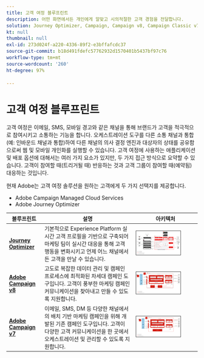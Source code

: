 ```yaml
---
title: 고객 여정 블루프린트
description: 어떤 화면에서든 개인에게 알맞고 시의적절한 고객 경험을 전달합니다.
solution: Journey Optimizer, Campaign, Campaign v8, Campaign Classic v7, Campaign Standard, Experience Platform
kt: null
thumbnail: null
exl-id: 273d024f-a220-4336-89f2-e3bffafcdc37
source-git-commit: b18d491fdefc57762932d1570401b5437bf97c76
workflow-type: tm+mt
source-wordcount: '260'
ht-degree: 97%

---
```


# 고객 여정 블루프린트

고객 여정은 이메일, SMS, 모바일 경고와 같은 채널을 통해 브랜드가 고객을 적극적으로 참여시키고 소통하는 기능을 합니다. 오케스트레이션 도구를 다른 소통 채널과 통합(예: 인바운드 채널과 통합)하여 다른 채널의 의사 결정 엔진과 대상자의 상태를 공유함으로써 웹 및 모바일 개인화를 실행할 수 있습니다. 고객 여정에 사용하는 애플리케이션 및 배포 옵션에 대해서는 여러 가지 요소가 있지만, 두 가지 접근 방식으로 요약할 수 있습니다. 고객이 참여할 때(트리거될 때) 반응하는 것과 고객 그룹이 참여할 때(예약됨) 대응하는 것입니다.

현재 Adobe는 고객 여정 솔루션을 원하는 고객에게 두 가지 선택지를 제공합니다.

<ul><li>Adobe Campaign Managed Cloud Services</li><li>Adobe Journey Optimizer</li></ul>

| 블루프린트 | 설명 | 아키텍처 |
|---|---|---|
| **[Journey Optimizer](journey-optimizer.md)** | 기본적으로 Experience Platform 실시간 고객 프로필을 기반으로 구축되어 마케팅 팀이 실시간 대응을 통해 고객 행동을 변화시키고 언제 어느 채널에서든 고객을 만날 수 있습니다. | <img src="assets/ajo-architecture.svg" alt="Journey Optimizer 블루프린트 참조 아키텍처" style="width:75%; border:1px solid #4a4a4a" /> |
| **[Adobe Campaign v8](campaign-v8.md)** | 고도로 복잡한 데이터 관리 및 캠페인 프로세스에 최적화된 차세대 캠페인 도구입니다. 고객이 풍부한 마케팅 캠페인 커뮤니케이션을 찾아내고 만들 수 있도록 지원합니다. | <img src="assets/campaign-v8-architecture.svg" alt="Campaign v8 블루프린트 참조 아키텍처" style="width:75%; border:1px solid #4a4a4a" /> |
| **[Adobe Campaign v7](campaign-v7.md)** | 이메일, SMS, DM 등 다양한 채널에서의 배치 기반 마케팅 캠페인을 위해 개발된 기존 캠페인 도구입니다. 고객이 다양한 고객 커뮤니케이션을 한 곳에서 오케스트레이션 및 관리할 수 있도록 지원합니다. | <img src="assets/campaign-v7-architecture.svg" alt="Campaign v7 블루프린트 참조 아키텍처" style="width:75%; border:1px solid #4a4a4a" /> |
